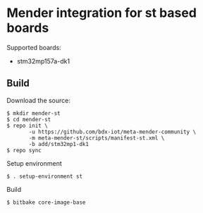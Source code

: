 # Mender integration for st based boards

Supported boards:

 - stm32mp157a-dk1

## Build

Download the source:

    $ mkdir mender-st
    $ cd mender-st
    $ repo init \
           -u https://github.com/bdx-iot/meta-mender-community \
           -m meta-mender-st/scripts/manifest-st.xml \
           -b add/stm32mp1-dk1
    $ repo sync

Setup environment

    $ . setup-environment st

Build

    $ bitbake core-image-base
